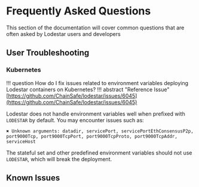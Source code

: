 # Frequently Asked Questions
This section of the documentation will cover common questions that are often asked by Lodestar users and developers

## User Troubleshooting

### Kubernetes
<!-- prettier-ignore-start -->
!!! question
    How do I fix issues related to environment variables deploying Lodestar containers on Kubernetes?
!!! abstract "Reference Issue"
    [https://github.com/ChainSafe/lodestar/issues/6045](https://github.com/ChainSafe/lodestar/issues/6045)
<!-- prettier-ignore-end -->
Lodestar does not handle environment variables well when prefixed with `LODESTAR` by default. You may encounter issues such as:
```
✖ Unknown arguments: datadir, servicePort, servicePortEthConsensusP2p, 
port9000Tcp, port9000TcpPort, port9000TcpProto, port9000TcpAddr, serviceHost
```
The stateful set and other predefined environment variables should not use `LODESTAR`, which will break the deployment.



## Known Issues

###